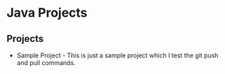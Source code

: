 # Java Projects

## Projects

- Sample Project - This is just a sample project which I test the git push and pull commands.